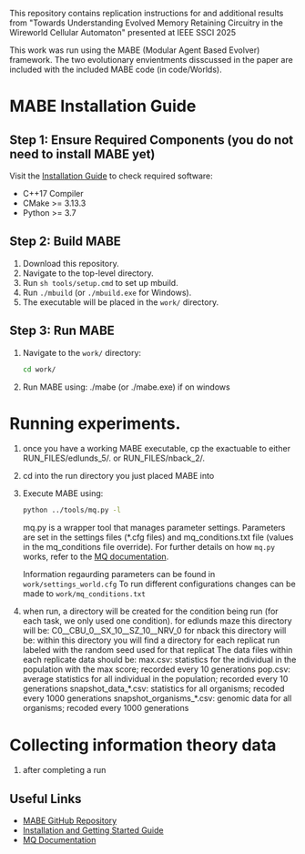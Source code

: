 This repository contains replication instructions for and additional results from "Towards Understanding Evolved Memory Retaining Circuitry in the Wireworld Cellular Automaton" presented at IEEE SSCI 2025

This work was run using the MABE (Modular Agent Based Evolver) framework. The two evolutionary envientments disscussed in the paper are included with the included MABE code (in code/Worlds).

# MABE Installation Guide

## Step 1: Ensure Required Components (you do not need to install MABE yet)

Visit the [Installation Guide](https://github.com/Hintzelab/MABE/wiki/Installation-and-getting-started-with-MABE) to check required software:
- C++17 Compiler
- CMake >= 3.13.3
- Python >= 3.7

## Step 2: Build MABE

1. Download this repository.
2. Navigate to the top-level directory.
3. Run `sh tools/setup.cmd` to set up mbuild.
4. Run `./mbuild` (or `./mbuild.exe` for Windows).
5. The executable will be placed in the `work/` directory.

## Step 3: Run MABE

1. Navigate to the `work/` directory:
    ```sh
    cd work/
    ```
2. Run MABE using:
	./mabe (or ./mabe.exe) if on windows
	
# Running experiments.

1. once you have a working MABE executable, cp the exactuable to either RUN_FILES/edlunds_5/. or RUN_FILES/nback_2/.
2. cd into the run directory you just placed MABE into
3. Execute MABE using:
    ```sh
    python ../tools/mq.py -l
    ```
	  mq.py is a wrapper tool that manages parameter settings.
      Parameters are set in the settings files (\*.cfg files) and mq_conditions.txt file (values in the mq_conditions file override).
      For further details on how `mq.py` works, refer to the [MQ documentation](https://github.com/Hintzelab/MABE/wiki/MQ).

      Information regaurding parameters can be found in `work/settings_world.cfg`
      To run different configurations changes can be made to `work/mq_conditions.txt`

4. when run, a directory will be created for the condition being run (for each task, we only used one condition).
  for edlunds maze this directory will be: C0__CBU_0__SX_10__SZ_10__NRV_0
  for nback this directory will be:
  within this directory you will find a directory for each replicat run labeled with the random seed used for that replicat
  The data files within each replicate data should be:
      max.csv: statistics for the individual in the population with the max score; recorded every 10 generations
	  pop.csv: average statistics for all individual in the population; recorded every 10 generations
	  snapshot_data_\*.csv: statistics for all organisms; recoded every 1000 generations
	  snapshot_organisms_\*.csv: genomic data for all organisms; recoded every 1000 generations
	  
# Collecting information theory data

1. after completing a run

## Useful Links

- [MABE GitHub Repository](https://github.com/Hintzelab/MABE/)
- [Installation and Getting Started Guide](https://github.com/Hintzelab/MABE/wiki/Installation-and-getting-started-with-MABE)
- [MQ Documentation](https://github.com/Hintzelab/MABE/wiki/MQ)
